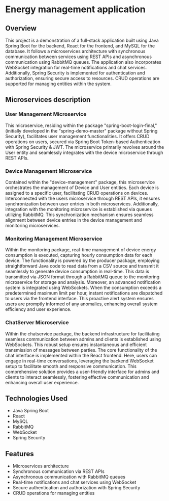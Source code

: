 # Energy management application
## Overview
This project is a demonstration of a full-stack application built using Java Spring Boot for the backend, React for the frontend, and MySQL for the database. It follows a microservices architecture with synchronous communication between services using REST APIs and asynchronous communication using RabbitMQ queues. The application also incorporates WebSocket integration for real-time notifications and chat services. Additionally, Spring Security is implemented for authentication and authorization, ensuring secure access to resources. CRUD operations are supported for managing entities within the system.
## Microservices description
### User Management Microservice
This microservice, residing within the package "spring-boot-login-final," (initially developed in the "spring-demo-master" package without Spring Security), facilitates user management functionalities. It offers CRUD operations on users, secured via Spring Boot Token-based Authentication with Spring Security & JWT. The microservice primarily revolves around the User entity and seamlessly integrates with the device microservice through REST APIs.
### Device Management Microservice
Contained within the "device-management" package, this microservice orchestrates the management of Device and User entities. Each device is assigned to a specific user, facilitating CRUD operations on devices. Interconnected with the users microservice through REST APIs, it ensures synchronization between user entries in both microservices. Additionally, integration with the monitoring microservice is established via queues utilizing RabbitMQ. This synchronization mechanism ensures seamless alignment between device entries in the device management and monitoring microservices.
### Monitoring Management Microservice
Within the monitoring package, real-time management of device energy consumption is executed, capturing hourly consumption data for each device. The functionality is powered by the producer package, employing straightforward Java code to read data from a CSV source and transmit it seamlessly to generate device consumption in real-time. This data is transmitted via JSON format through a RabbitMQ queue to the monitoring microservice for storage and analysis.
Moreover, an advanced notification system is integrated using WebSockets. When the consumption exceeds a predetermined maximum limit per hour, instant notifications are dispatched to users via the frontend interface. This proactive alert system ensures users are promptly informed of any anomalies, enhancing overall system efficiency and user experience.
### ChatServer Microservice
Within the chatservice package, the backend infrastructure for facilitating seamless communication between admins and clients is established using WebSockets. This robust setup ensures instantaneous and efficient transmission of messages between parties.
The core functionality of the chat interface is implemented within the React frontend. Here, users can engage in real-time conversations, leveraging the backend WebSocket setup to facilitate smooth and responsive communication.
This comprehensive solution provides a user-friendly interface for admins and clients to interact seamlessly, fostering effective communication and enhancing overall user experience.
## Technologies Used
- Java Spring Boot
- React
- MySQL
- RabbitMQ
- WebSocket
- Spring Security
## Features
- Microservices architecture
- Synchronous communication via REST APIs
- Asynchronous communication with RabbitMQ queues
- Real-time notifications and chat services using WebSocket
- Secure authentication and authorization with Spring Security
- CRUD operations for managing entities
